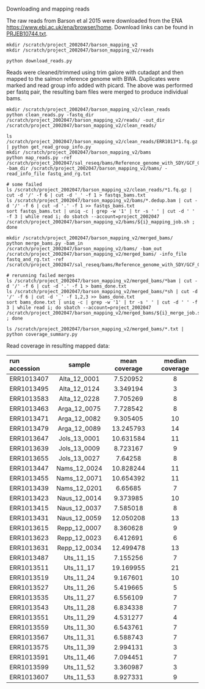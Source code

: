 Downloading and mapping reads

The raw reads from Barson et al 2015 were downloaded from the ENA <https://www.ebi.ac.uk/ena/browser/home>. Download links can be found in [PRJEB10744.txt](PRJEB10744.txt).

```shell script
mkdir /scratch/project_2002047/barson_mapping_v2
mkdir /scratch/project_2002047/barson_mapping_v2/reads

python download_reads.py
```

Reads were cleaned/trimmed using trim galore with cutadapt and then mapped to the salmon reference genome with BWA. Duplicates were marked and read group info added with picard.
The above was performed per fastq pair, the resulting bam files were merged to produce individual bams.

```shell script
mkdir /scratch/project_2002047/barson_mapping_v2/clean_reads
python clean_reads.py -fastq_dir /scratch/project_2002047/barson_mapping_v2/reads/ -out_dir /scratch/project_2002047/barson_mapping_v2/clean_reads/

ls /scratch/project_2002047/barson_mapping_v2/clean_reads/ERR1013*1.fq.gz | python get_read_group_info.py
mkdir /scratch/project_2002047/barson_mapping_v2/bams
python map_reads.py -ref /scratch/project_2002047/sal_reseq/bams/Reference_genome_with_SDY/GCF_000233375.1_ICSASG_v2_genomic_with_SDY.fna -bam_dir /scratch/project_2002047/barson_mapping_v2/bams/ -read_info_file fastq_and_rg.txt

# some failed
ls /scratch/project_2002047/barson_mapping_v2/clean_reads/*1.fq.gz | cut -d '/' -f 6 | cut -d '_' -f 1 > fastqs_bams.txt
ls /scratch/project_2002047/barson_mapping_v2/bams/*.dedup.bam | cut -d '/' -f 6 | cut -d '.' -f 1 >> fastqs_bams.txt
sort fastqs_bams.txt | uniq -c | grep -w '1' | tr -s ' ' | cut -d ' ' -f 3 | while read i; do sbatch --account=project_2002047 /scratch/project_2002047/barson_mapping_v2/bams/${i}_mapping_job.sh ; done

mkdir /scratch/project_2002047/barson_mapping_v2/merged_bams/
python merge_bams.py -bam_in /scratch/project_2002047/barson_mapping_v2/bams/ -bam_out /scratch/project_2002047/barson_mapping_v2/merged_bams/ -info_file fastq_and_rg.txt -ref /scratch/project_2002047/sal_reseq/bams/Reference_genome_with_SDY/GCF_000233375.1_ICSASG_v2_genomic_with_SDY.fna

# rerunning failed merges
ls /scratch/project_2002047/barson_mapping_v2/merged_bams/*bam | cut -d '/' -f 6 | cut -d '.' -f 1 > bams_done.txt
ls /scratch/project_2002047/barson_mapping_v2/merged_bams/*sh | cut -d '/' -f 6 | cut -d '_' -f 1,2,3 >> bams_done.txt
sort bams_done.txt | uniq -c | grep -w '1' | tr -s ' ' | cut -d ' ' -f 3 | while read i; do sbatch --account=project_2002047 /scratch/project_2002047/barson_mapping_v2/merged_bams/${i}_merge_job.sh ; done

ls /scratch/project_2002047/barson_mapping_v2/merged_bams/*.txt | python coverage_summary.py
```
Read coverage in resulting mapped data:

| run accession | sample | mean coverage | median coverage |
|:---|:--:|:--:|:--:|
| ERR1013407 | Alta_12_0001 | 7.520952 | 8 |
| ERR1013495 | Alta_12_0124 | 3.349194 | 3 |
| ERR1013583 | Alta_12_0228 | 7.705269 | 8 |
| ERR1013463 | Arga_12_0075 | 7.728542 | 8 |
| ERR1013471 | Arga_12_0082 | 9.305405 | 10 |
| ERR1013479 | Arga_12_0089 | 13.245793 | 14 |
| ERR1013647 | Jols_13_0001 | 10.631584 | 11 |
| ERR1013639 | Jols_13_0009 | 8.723167 | 9 |
| ERR1013655 | Jols_13_0027 | 7.64258 | 8 |
| ERR1013447 | Nams_12_0024 | 10.828244 | 11 |
| ERR1013455 | Nams_12_0071 | 10.654392 | 11 |
| ERR1013439 | Nams_12_0201 | 6.65685 | 7 |
| ERR1013423 | Naus_12_0014 | 9.373985 | 10 |
| ERR1013415 | Naus_12_0037 | 7.585018 | 8 |
| ERR1013431 | Naus_12_0059 | 12.050208 | 13 |
| ERR1013615 | Repp_12_0007 | 8.360628 | 9 |
| ERR1013623 | Repp_12_0023 | 6.412691 | 6 |
| ERR1013631 | Repp_12_0034 | 12.499478 | 13 |
| ERR1013487 | Uts_11_15 | 7.155256 | 7 |
| ERR1013511 | Uts_11_17 | 19.169955 | 21 |
| ERR1013519 | Uts_11_24 | 9.167601 | 10 |
| ERR1013527 | Uts_11_26 | 5.419665 | 5 |
| ERR1013535 | Uts_11_27 | 6.556109 | 7 |
| ERR1013543 | Uts_11_28 | 6.834338 | 7 |
| ERR1013551 | Uts_11_29 | 4.531277 | 4 |
| ERR1013559 | Uts_11_30 | 6.543761 | 7 |
| ERR1013567 | Uts_11_31 | 6.588743 | 7 |
| ERR1013575 | Uts_11_39 | 2.994131 | 3 |
| ERR1013591 | Uts_11_46 | 7.094451 | 7 |
| ERR1013599 | Uts_11_52 | 3.360987 | 3 |
| ERR1013607 | Uts_11_53 | 8.927331 | 9 |